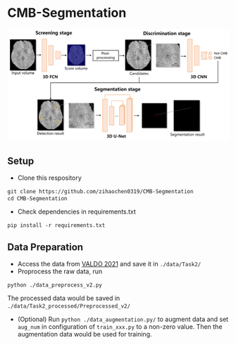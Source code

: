 # CMB-Segmentation
![Framework](./figure/framework_overall.png)

## Setup
* Clone this respository
```
git clone https://github.com/zihaochen0319/CMB-Segmentation
cd CMB-Segmentation
```
* Check dependencies in requirements.txt
```
pip install -r requirements.txt
```

## Data Preparation
* Access the data from [VALDO 2021](https://valdo.grand-challenge.org/Description/) and save it in ```./data/Task2/```
* Proprocess the raw data, run
```
python ./data_preprocess_v2.py
```
The processed data would be saved in ```./data/Task2_processed/Preprocessed_v2/```
* (Optional) Run ```python ./data_augmentation.py/``` to augment data and set ```aug_num``` in configuration of ```train_xxx.py``` to a non-zero value. Then the augmentation data would be used for training.
